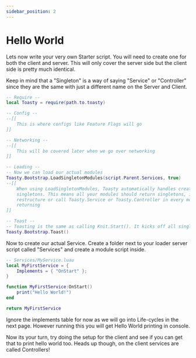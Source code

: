 ```yaml
---
sidebar_position: 2
---
```


# Hello World

Lets now write your very own Starter script. You will need to create one for both the client and server. This will only cover the server side but the client side is pretty much identical.

Keep in mind that a "Singleton" is a way of saying "Service" or "Controller" since they are the same with just a different name on the Server and Client.

```lua
-- Require --
local Toasty = require(path.to.toasty)

-- Config --
--[[
	This is where configs like Feature Flags will go
]]

-- Networking --
--[[
	This will be covered later when we go over networking
]]

-- Loading --
-- Now we can load our actual modules
Toasty.Bootstrap.LoadSingletonModules(script.Parent.Services, true)
--[[
	When using LoadSingletonModules, Toasty automatically handles creating and registering
	singletons. This means all your modules should return singletons, if not, please
	restructure or call Toasty.Service or Toasty.Controller in every module. Before
	returning
]]

-- Toast --
-- Toasting is the same as calling Knit.Start(). It kicks off all singleton's OnStart and OnInit lifecycle (more info on that later)
Toasty.Bootstrap.Toast()
```

Now to create our actual Service. Create a folder next to your loader server script called "Services" and create a module script inside.

```lua
-- Services/MyService.luau
local MyFirstService = {
	Implements = { "OnStart" };
}

function MyFirstService:OnStart()
	print("Hello World!")
end

return MyFirstService
```

Ignore the implements table for now as we will go into Life-cycles in the next page. However running this you will get Hello World printing in console.

Now its your turn, try doing the setup for the client and see if you can get that to print hello world too. Heads up though, on the client services are called Controllers!
